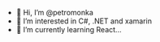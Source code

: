 - 👋 Hi, I’m @petromonka
- 👀 I’m interested in С#, .NET and xamarin 
- 🌱 I’m currently learning React...

<!---
petromonka/petromonka is a ✨ special ✨ repository because its `README.md` (this file) appears on your GitHub profile.
You can click the Preview link to take a look at your changes.
--->
